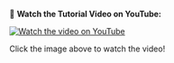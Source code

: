 🎥 **Watch the Tutorial Video on YouTube:**  

[![Watch the video on YouTube](https://img.youtube.com/vi/cEE9jAmSEWE/hqdefault.jpg)](https://youtu.be/cEE9jAmSEWE "PHP Mail Function Tutorial")


Click the image above to watch the video!
